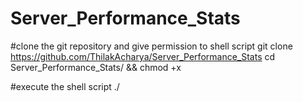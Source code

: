 # Server_Performance_Stats


#clone the git repository and give permission to shell script
git clone https://github.com/ThilakAcharya/Server_Performance_Stats
cd Server_Performance_Stats/ && chmod +x 

#execute the shell script
./
